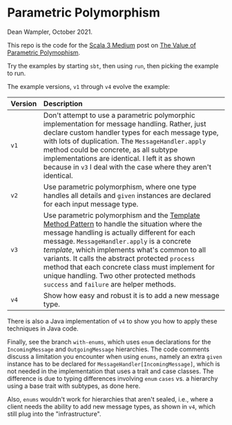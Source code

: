 # Parametric Polymorphism

Dean Wampler, October 2021.

This repo is the code for the [Scala 3 Medium](https://medium.com//scala-3) post on [The Value of Parametric Polymophism]().

Try the examples by starting `sbt`, then using `run`, then picking the example to run.

The example versions, `v1` through `v4` evolve the example:

| Version | Description |
| :------ | :---------- |
| `v1`    | Don't attempt to use a parametric polymorphic implementation for message handling. Rather, just declare custom handler types for each message type, with lots of duplication. The `MessageHandler.apply` method could be concrete, as all subtype implementations are identical. I left it as shown because in `v3` I deal with the case where they aren't identical. |
| `v2`    | Use parametric polymorphism, where one type handles all details and `given` instances are declared for each input message type. |
| `v3`    | Use parametric polymorphism and the [Template Method Pattern](https://en.wikipedia.org/wiki/Template_method_pattern) to handle the situation where the message handling is actually different for each message.  `MessageHandler.apply` is a concrete _template_, which implements what's common to all variants. It calls the abstract protected `process` method that each concrete class must implement for unique handling. Two other protected methods `success` and `failure` are helper methods. |
| `v4`    | Show how easy and robust it is to add a new message type. |

There is also a Java implementation of `v4` to show you how to apply these techniques in Java code.

Finally, see the branch `with-enums`, which uses `enum` declarations for the `IncomingMessage` and `OutgoingMessage` hierarchies. The code comments discuss a limitation you encounter when using `enums`, namely an extra `given` instance has to be declared for `MessageHandler[IncomingMessage]`, which is not needed in the implementation that uses a trait and case classes. The difference is due to typing differences involving `enum` `cases` vs. a hierarchy using a base trait with subtypes, as done here.

Also, `enums` wouldn't work for hierarchies that aren't sealed, i.e., where a client needs the ability to add new message types, as shown in `v4`, which still plug into the "infrastructure".

